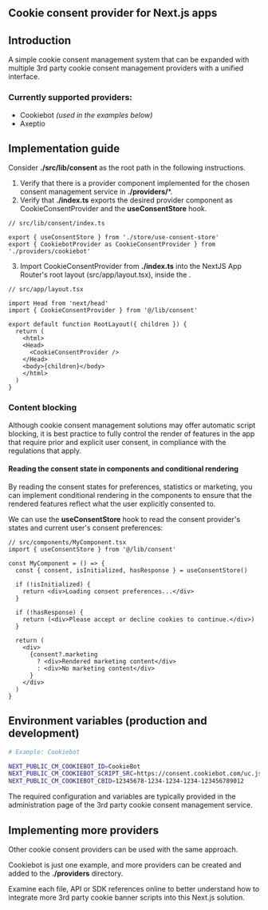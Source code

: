 ## Cookie consent provider for Next.js apps

## Introduction
A simple cookie consent management system that can be expanded with multiple 3rd party cookie consent management providers with a unified interface.

### Currently supported providers:
- Cookiebot *(used in the examples below)*
- Axeptio

## Implementation guide

Consider **./src/lib/consent** as the root path in the following instructions.

1. Verify that there is a provider component implemented for the chosen consent management service in **./providers/***.
2. Verify that **./index.ts** exports the desired provider component as CookieConsentProvider and the **useConsentStore** hook. 

```tsx
// src/lib/consent/index.ts

export { useConsentStore } from './store/use-consent-store'
export { CookiebotProvider as CookieConsentProvider } from './providers/cookiebot'
```
3. Import CookieConsentProvider from **./index.ts** into the NextJS App Router's root layout (src/app/layout.tsx), inside the <head></head>.

```tsx 
// src/app/layout.tsx

import Head from 'next/head'
import { CookieConsentProvider } from '@/lib/consent'

export default function RootLayout({ children }) {
  return (
    <html>
    <Head>
      <CookieConsentProvider />
    </Head>
    <body>{children}</body>
    </html>
  )
}
```
### Content blocking 

Although cookie consent management solutions may offer automatic script blocking, it is best practice to fully control 
the render of features in the app that require prior and explicit user consent, in compliance with the regulations that 
apply.

#### Reading the consent state in components and conditional rendering

By reading the consent states for preferences, statistics or marketing, you can  implement conditional rendering in 
the components to ensure that the rendered features reflect what the user explicitly consented to.

We can use the **useConsentStore** hook to read the consent provider's states and current user's consent preferences:

```tsx
// src/components/MyComponent.tsx
import { useConsentStore } from '@/lib/consent'

const MyComponent = () => {
  const { consent, isInitialized, hasResponse } = useConsentStore()
  
  if (!isInitialized) {
    return <div>Loading consent preferences...</div>
  }
  
  if (!hasResponse) {
    return (<div>Please accept or decline cookies to continue.</div>)
  }
  
  return (
    <div>
      {consent?.marketing 
        ? <div>Rendered marketing content</div>
        : <div>No marketing content</div>
      }
    </div>
  )
}
```

## Environment variables (production and development)

```bash 
# Example: Cookiebot

NEXT_PUBLIC_CM_COOKIEBOT_ID=CookieBot
NEXT_PUBLIC_CM_COOKIEBOT_SCRIPT_SRC=https://consent.cookiebot.com/uc.js
NEXT_PUBLIC_CM_COOKIEBOT_CBID=12345678-1234-1234-1234-123456789012
```
The required configuration and variables are typically provided in the administration page of the 3rd party cookie 
consent management service. 

## Implementing more providers

Other cookie consent providers can be used with the same approach. 

Cookiebot is just one example, and more providers can be created and added to the **./providers** directory. 

Examine each file, API or SDK references online to better understand how to integrate more 3rd party cookie banner
scripts into this Next.js solution.